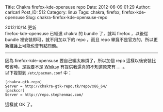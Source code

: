 Title: Chakra firefox-kde-opensuse repo
Date: 2012-06-09 01:29
Author: carlcarl
Post_ID: 512
Category: linux
Tags: chakra, firefox, firefox-kde-opensuse
Slug: chakra-firefox-kde-opensuse-repo

2012/10/14 更新  
firefox-kde-opensuse 已經進 chakra 的 bundle 了，就叫 firefox ，以後從
bundle 裡安裝即可，就不用加以下的 repo ，而且 repo
畢竟不是官方的，所以更新維護上可能也會有點問題。

* * * * *

因為 firefox-kde-opensuse 要自己編太麻煩了，所以加個 repo
這樣以後安裝比較省時，是說要不是 [Whiksy][]
有提供我還真的不知道原來有......。  
以下複製到 `/etc/pacman.conf` 中：

    [chakra-gtk-repo]
    Server = http://chakra-gtk-repo.tk/repo/x86_64/
    [packccr]
    Server = http://repo.stephenmac.com/

這樣就 OK 了。

  [Whiksy]: http://www.plurk.com/maxwux
